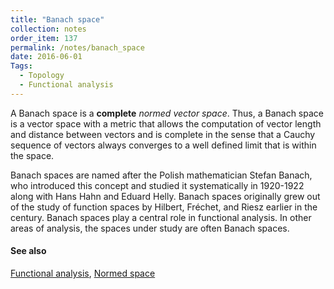 ```yaml
---
title: "Banach space"
collection: notes
order_item: 137
permalink: /notes/banach_space
date: 2016-06-01
Tags:
  - Topology
  - Functional analysis
---
```


A Banach space is a **complete** *normed vector space*. Thus, a Banach space is a vector space with a metric that allows the computation of vector length and distance between vectors and is complete in the sense that a Cauchy sequence of vectors always converges to a well defined limit that is within the space.

Banach spaces are named after the Polish mathematician Stefan Banach, who introduced this concept and studied it systematically in 1920-1922 along with Hans Hahn and Eduard Helly. Banach spaces originally grew out of the study of function spaces by Hilbert, Fréchet, and Riesz earlier in the century. Banach spaces play a central role in functional analysis. In other areas of analysis, the spaces under study are often Banach spaces.


#### See also
[Functional analysis](/notes/functional_analysis), [Normed space](/notes/normed_space)








